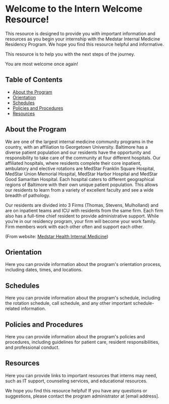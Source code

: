 # Welcome to the Intern Welcome Resource!

This resource is designed to provide you with important information and resources as you begin your internship with the Medstar Internal Medicine Residency Program. We hope you find this resource helpful and informative.

This resource is to help you with the next steps of the journey.

You are most welcome once again!

## Table of Contents

- [About the Program](#about-the-program)
- [Orientation](#orientation)
- [Schedules](#schedules)
- [Policies and Procedures](#policies-and-procedures)
- [Resources](#resources)

## About the Program

We are one of the largest internal medicine community programs in the country, with an affiliation to Georgetown University. Baltimore has a diverse patient population and our residents have the opportunity and responsibility to take care of the community at four different hospitals. Our affiliated hospitals, where residents complete their core inpatient, ambulatory and elective rotations are MedStar Franklin Square Hospital, MedStar Union Memorial Hospital, MedStar Harbor Hospital and MedStar Good Samaritan Hospital. Each hospital caters to different geographical regions of Baltimore with their own unique patient population. This allows our residents to learn from a variety of excellent faculty and see a wide breadth of pathology.

Our residents are divided into 3 Firms (Thomas, Stevens, Mulholland) and are on inpatient teams and ICU with residents from the same firm. Each firm also has a full-time chief resident to provide administrative support. While you’re in our residency program, your firm will become your work family. Firm members work with each other often and support each other.

(From website: [Medstar Health Internal Medicine](#https://www.medstarhealth.org/education/residency-programs/internal-medicine-baltimore ))

## Orientation

Here you can provide information about the program's orientation process, including dates, times, and locations.

## Schedules

Here you can provide information about the program's schedule, including the rotation schedule, call schedule, and any other important schedule-related information.

## Policies and Procedures

Here you can provide information about the program's policies and procedures, including guidelines for patient care, resident responsibilities, and professional conduct.

## Resources

Here you can provide links to important resources that interns may need, such as IT support, counseling services, and educational resources.

We hope you find this resource helpful! If you have any questions or suggestions, please contact the program administrator at [email address].


